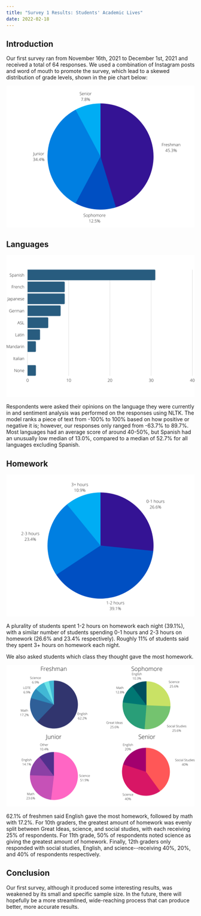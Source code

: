 ```yaml
---
title: "Survey 1 Results: Students' Academic Lives"
date: 2022-02-18
---
```


## Introduction

Our first survey ran from November 16th, 2021 to December 1st, 2021 and received a total of 64 responses. We used a combination of Instagram posts and word of mouth to promote the survey, which lead to a skewed distribution of grade levels, shown in the pie chart below:

![Grade Levels](gradelevels.png)

## Languages

![Languages](languages.png)

Respondents were asked their opinions on the language they were currently in and sentiment analysis was performed on the responses using NLTK. The model ranks a piece of text from -100% to 100% based on how positive or negative it is; however, our responses only ranged from -63.7% to 89.7%. Most languages had an average score of around 40-50%, but Spanish had an unusually low median of 13.0%, compared to a median of 52.7% for all languages excluding Spanish.

## Homework

![Homework](homework.png)

A plurality of students spent 1-2 hours on homework each night (39.1%), with a similar number of students spending 0-1 hours and 2-3 hours on homework (26.6% and 23.4% respectively). Roughly 11% of students said they spent 3+ hours on homework each night.

We also asked students which class they thought gave the most homework.

![Homework 2](homework2.png)

62.1% of freshmen said English gave the most homework, followed by math with 17.2%. For 10th graders, the greatest amount of homework was evenly split between Great Ideas, science, and social studies, with each receiving 25% of respondents. For 11th grade, 50% of respondents noted science as giving the greatest amount of homework. Finally, 12th graders only responded with social studies, English, and science--receiving 40%, 20%, and 40% of respondents respectively.

## Conclusion

Our first survey, although it produced some interesting results, was weakened by its small and specific sample size. In the future, there will hopefully be a more streamlined, wide-reaching process that can produce better, more accurate results.
